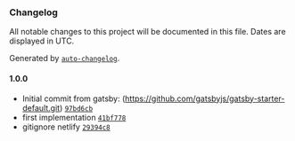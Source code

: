### Changelog

All notable changes to this project will be documented in this file. Dates are displayed in UTC.

Generated by [`auto-changelog`](https://github.com/CookPete/auto-changelog).

#### 1.0.0

- Initial commit from gatsby: (https://github.com/gatsbyjs/gatsby-starter-default.git) [`97bd6cb`](https://github.com/gabriardi/beautifuldienstplan/commit/97bd6cb04eb8494eee222ee5c3694014a37e13a8)
- first implementation [`41bf778`](https://github.com/gabriardi/beautifuldienstplan/commit/41bf7781919cf681ce788a157c32254d8235f124)
- gitignore netlify [`29394c8`](https://github.com/gabriardi/beautifuldienstplan/commit/29394c832cfcbcf573687136e94d544879592fb1)
